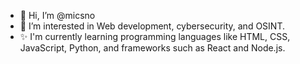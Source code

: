 - 👋 Hi, I’m @micsno
- 👀 I’m interested in Web development, cybersecurity, and OSINT.
- ✨ I'm currently learning programming languages like HTML, CSS, JavaScript, Python, and frameworks such as React and Node.js.
<!---
micsno/micsno is a ✨ special ✨ repository because its `README.md` (this file) appears on your GitHub profile.
You can click the Preview link to take a look at your changes.
- 🌱 I’m currently student & I'm studying Information and communication technology in University of Applied Sciences.
--->
